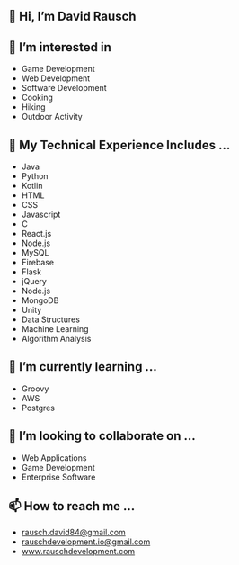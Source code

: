 ## 👋 Hi, I’m David Rausch
## 👀 I’m interested in 
- Game Development
- Web Development
- Software Development
- Cooking
- Hiking
- Outdoor Activity
## 🌱 My Technical Experience Includes ...
- Java
- Python
- Kotlin
- HTML
- CSS
- Javascript
- C
- React.js
- Node.js
- MySQL
- Firebase
- Flask
- jQuery
- Node.js
- MongoDB
- Unity 
- Data Structures
- Machine Learning
- Algorithm Analysis
## 🌱 I’m currently learning ...
- Groovy
- AWS
- Postgres 
## 💞️ I’m looking to collaborate on ...
- Web Applications
- Game Development
- Enterprise Software
## 📫 How to reach me ...
- rausch.david84@gmail.com
- rauschdevelopment.io@gmail.com
- www.rauschdevelopment.com

<!---
drausch84/drausch84 is a ✨ special ✨ repository because its `README.md` (this file) appears on your GitHub profile.
You can click the Preview link to take a look at your changes.
--->
